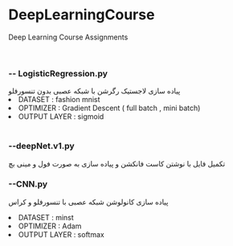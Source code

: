 # DeepLearningCourse
Deep Learning Course Assignments 


<br/>
 <h3>-- LogisticRegression.py </h3> 
	پیاده سازی لاجستیک رگرشن با شبکه عصبی بدون تنسورفلو 
<li>DATASET :  fashion mnist</li>
 <li>OPTIMIZER : Gradient Descent ( full batch , mini batch)</li>
 <li>OUTPUT LAYER : sigmoid</li><br/>
  <h3>--deepNet.v1.py  </h3>
	
 تکمیل فایل با نوشتن کاست فانکشن و  پیاده سازی به صورت فول و مینی بچ 
  <br/>
 <h3>--CNN.py </h3>

 پیاده سازی کانولوشن شبکه عصبی با تنسورفلو و کراس

<li>DATASET : minst</li>
 <li>OPTIMIZER : Adam</li>
 <li>OUTPUT LAYER : softmax</li>
